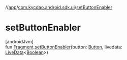 //[app](../../index.md)/[com.kycdao.android.sdk.ui](index.md)/[setButtonEnabler](set-button-enabler.md)

# setButtonEnabler

[androidJvm]\
fun [Fragment](https://developer.android.com/reference/kotlin/androidx/fragment/app/Fragment.html).[setButtonEnabler](set-button-enabler.md)(button: [Button](https://developer.android.com/reference/kotlin/android/widget/Button.html), livedata: [LiveData](https://developer.android.com/reference/kotlin/androidx/lifecycle/LiveData.html)&lt;[Boolean](https://kotlinlang.org/api/latest/jvm/stdlib/kotlin/-boolean/index.html)&gt;)
